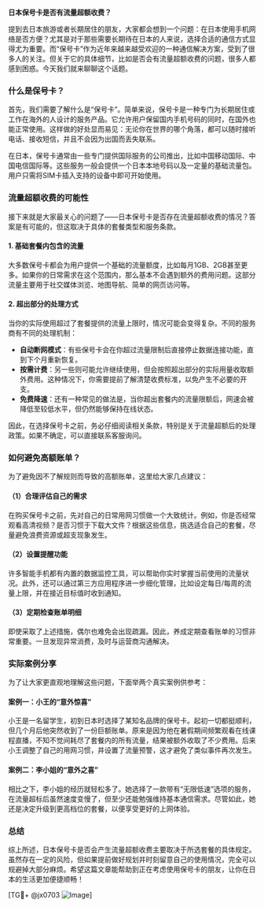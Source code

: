 **日本保号卡是否有流量超额收费？**

提到去日本旅游或者长期居住的朋友，大家都会想到一个问题：在日本使用手机网络是否方便？尤其是对于那些需要长期待在日本的人来说，选择合适的通信方式显得尤为重要。而“保号卡”作为近年来越来越受欢迎的一种通信解决方案，受到了很多人的关注。但关于它的具体细节，比如是否会有流量超额收费的问题，很多人都感到困惑。今天我们就来聊聊这个话题。

### 什么是保号卡？

首先，我们需要了解什么是“保号卡”。简单来说，保号卡是一种专门为长期居住或工作在海外的人设计的服务产品。它允许用户保留国内手机号码的同时，在国外也能正常使用。这样做的好处显而易见：无论你在世界的哪个角落，都可以随时接听电话、接收短信，并且不会因为出国而丢失联系。

在日本，保号卡通常由一些专门提供国际服务的公司推出，比如中国移动国际、中国电信国际等。这些服务一般会提供一个日本本地号码以及一定量的基础流量包。用户只需将SIM卡插入支持的设备中即可开始使用。

### 流量超额收费的可能性

接下来就是大家最关心的问题了——日本保号卡是否存在流量超额收费的情况？答案是有可能的，但这取决于具体的套餐类型和服务条款。

#### 1. **基础套餐内包含的流量**
大多数保号卡都会为用户提供一个基础的流量额度，比如每月1GB、2GB甚至更多。如果你的日常需求在这个范围内，那么基本不会遇到额外的费用问题。这部分流量主要用于社交媒体浏览、地图导航、简单的网页访问等。

#### 2. **超出部分的处理方式**
当你的实际使用超过了套餐提供的流量上限时，情况可能会变得复杂。不同的服务商有不同的处理机制：
- **自动断网模式**：有些保号卡会在你超过流量限制后直接停止数据连接功能，直到下个月重新恢复。
- **按需计费**：另一些则可能允许继续使用，但会按照超出部分的实际用量收取额外费用。这种情况下，你需要提前了解清楚收费标准，以免产生不必要的开支。
- **免费降速**：还有一种常见的做法是，当你超出套餐内的流量限额后，网速会被降低至较低水平，但仍然能够保持在线状态。

因此，在选择保号卡之前，务必仔细阅读相关条款，特别是关于流量超额后的处理政策。如果不确定，可以直接联系客服询问。

### 如何避免高额账单？

为了避免因不了解规则而导致的高额账单，这里给大家几点建议：

#### （1）合理评估自己的需求
在购买保号卡之前，先对自己的日常用网习惯做一个大致统计。例如，你是否经常观看高清视频？是否习惯于下载大文件？根据这些信息，挑选适合自己的套餐，尽量避免浪费资源或超支现象发生。

#### （2）设置提醒功能
许多智能手机都有内置的数据监控工具，可以帮助你实时掌握当前使用的流量状况。此外，还可以通过第三方应用程序进一步细化管理，比如设定每日/每周的流量上限，并在接近目标值时收到通知。

#### （3）定期检查账单明细
即使采取了上述措施，偶尔也难免会出现疏漏。因此，养成定期查看账单的习惯非常重要。一旦发现异常消费，及时与运营商沟通解决。

### 实际案例分享

为了让大家更直观地理解这些问题，下面举两个真实案例供参考：

#### 案例一：小王的“意外惊喜”
小王是一名留学生，初到日本时选择了某知名品牌的保号卡。起初一切都挺顺利，但几个月后他突然收到了一份巨额账单。原来是因为他在暑假期间频繁观看在线课程直播，不知不觉间耗尽了套餐内的所有流量，结果被额外收取了不少费用。后来小王调整了自己的用网习惯，并设置了流量预警，这才避免了类似事件再次发生。

#### 案例二：李小姐的“意外之喜”
相比之下，李小姐的经历就轻松多了。她选择了一款带有“无限低速”选项的服务，在流量超标后虽然速度变慢了，但至少还能勉强维持基本通信需求。尽管如此，她还是决定升级到更高档位的套餐，以便享受更好的上网体验。

### 总结

综上所述，日本保号卡是否会产生流量超额收费主要取决于所选套餐的具体规定。虽然存在一定的风险，但如果提前做好规划并时刻留意自己的使用情况，完全可以规避掉大部分麻烦。希望这篇文章能帮助到正在考虑使用保号卡的朋友，让你在日本的生活更加便捷顺畅！

[TG💪+ @jx0703 ![Image](https://github.com/user-attachments/assets/dbca1d08-cadb-493c-b0ec-ad6f7a83f270)]